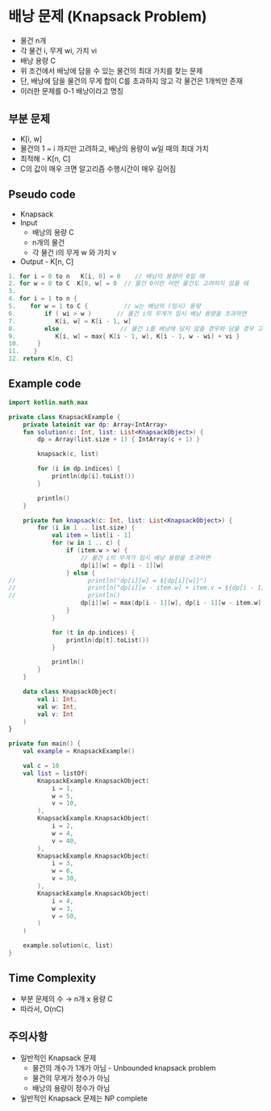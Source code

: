 # 배낭 문제 (Knapsack Problem)

- 물건 n개
- 각 물건 i, 무게 wi, 가치 vi
- 배낭 용량 C
- 위 조건에서 배낭에 담을 수 있는 물건의 최대 가치를 찾는 문제
- 단, 배낭에 담을 물건의 무게 합이 C를 초과하지 않고 각 물건은 1개씩만 존재
- 이러한 문제를 0-1 배낭이라고 명칭

## 부분 문제

- K[i, w]
- 물건의 1 ~ i 까지만 고려하고, 배낭의 용량이 w일 때의 최대 가치
- 최적해 - K[n, C]
- C의 값이 매우 크면 알고리즘 수행시간이 매우 길어짐

## Pseudo code

- Knapsack
- Input
    - 배낭의 용량 C
    - n개의 물건
    - 각 물건 i의 무게 w 와 가치 v
- Output - K[n, C]

```kotlin
1. for i = 0 to n   K[i, 0] = 0    // 배낭의 용량이 0일 때
2. for w = 0 to C  K[0, w] = 0  // 물건 0이란 어떤 물건도 고려하지 않을 때
3.
4. for i = 1 to n {
5.    for w = 1 to C {          // w는 배낭의 (임시) 용량
6.        if ( wi > w )	      // 물건 i의 무게가 임시 배낭 용량을 초과하면
7.           K[i, w] = K[i - 1, w]
8.        else                 // 물건 i를 배낭에 담지 않을 경우와 담을 경우 고려
9.           K[i, w] = max{ K[i - 1, w], K[i - 1, w - wi] + vi }
10.     }
11.    }
12. return K[n, C]
```

## Example code

```kotlin
import kotlin.math.max

private class KnapsackExample {
    private lateinit var dp: Array<IntArray>
    fun solution(c: Int, list: List<KnapsackObject>) {
        dp = Array(list.size + 1) { IntArray(c + 1) }

        knapsack(c, list)

        for (i in dp.indices) {
            println(dp[i].toList())
        }

        println()
    }

    private fun knapsack(c: Int, list: List<KnapsackObject>) {
        for (i in 1 .. list.size) {
            val item = list[i - 1]
            for (w in 1 .. c) {
                if (item.w > w) {
                    // 물건 i의 무게가 임시 배낭 용량을 초과하면
                    dp[i][w] = dp[i - 1][w]
                } else {
//                    println("dp[i][w] = ${dp[i][w]}")
//                    println("dp[i][w - item.w] + item.v = ${dp[i - 1][w - item.w]} + ${item.v} = ${dp[i - 1][w - item.w] + item.v}")
//                    println()
                    dp[i][w] = max(dp[i - 1][w], dp[i - 1][w - item.w] + item.v)
                }
            }

            for (t in dp.indices) {
                println(dp[t].toList())
            }

            println()
        }
    }

    data class KnapsackObject(
        val i: Int,
        val w: Int,
        val v: Int
    )
}

private fun main() {
    val example = KnapsackExample()

    val c = 10
    val list = listOf(
        KnapsackExample.KnapsackObject(
            i = 1,
            w = 5,
            v = 10,
        ),
        KnapsackExample.KnapsackObject(
            i = 2,
            w = 4,
            v = 40,
        ),
        KnapsackExample.KnapsackObject(
            i = 3,
            w = 6,
            v = 30,
        ),
        KnapsackExample.KnapsackObject(
            i = 4,
            w = 3,
            v = 50,
        )
    )

    example.solution(c, list)
}
```

## Time Complexity

- 부분 문제의 수 → n개 x 용량 C
- 따라서, O(nC)

## 주의사항

- 일반적인 Knapsack 문제
    - 물건의 개수가 1개가 아님 - Unbounded knapsack problem
    - 물건의 무게가 정수가 아님
    - 배낭의 용량이 정수가 아님
- 일반적인 Knapsack 문제는 NP complete